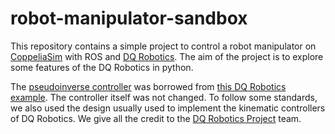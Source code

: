 # robot-manipulator-sandbox
This repository contains a simple project to control a robot manipulator on [CoppeliaSim](https://www.coppeliarobotics.com/) with ROS and [DQ Robotics](https://github.com/dqrobotics). The aim of the project is to explore some features of the DQ Robotics in python. 

The [pseudoinverse controller](https://github.com/marcos-pereira/robot-manipulator-sandbox/blob/master/scripts/controller.py) was borrowed from [this DQ Robotics example](https://github.com/dqrobotics/python-examples/blob/master/vrep_interface/vrep_interface_move_kuka.py). The controller itself was not changed. To follow some standards, we also used the design usually used to implement the kinematic controllers of DQ Robotics. We give all the credit to the [DQ Robotics Project](https://github.com/dqrobotics) team. 
